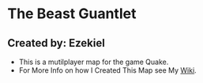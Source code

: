 # The Beast Guantlet 
## Created by: Ezekiel
* This is a mutilplayer map for the game Quake.
* For More Info on how I Created This Map see My [Wiki](https://github.com/EzekielPearson98/BeastGuantlet-QuakeMap-/wiki).
